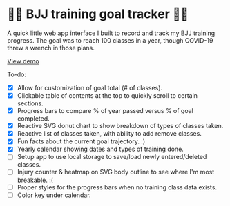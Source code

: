 # 🤼‍♂️ BJJ training goal tracker 🤼‍♂️
A quick little web app interface I built to record and track my BJJ training progress. The goal was to reach 100 classes in a year, though COVID-19 threw a wrench in those plans.

[View demo](https://bbag.github.io/bjj-goal-tracker/)

To-do:
- [x] Allow for customization of goal total (# of classes).
- [x] Clickable table of contents at the top to quickly scroll to certain sections.
- [x] Progress bars to compare % of year passed versus % of goal completed.
- [x] Reactive SVG donut chart to show breakdown of types of classes taken.
- [x] Reactive list of classes taken, with ability to add remove classes.
- [x] Fun facts about the current goal trajectory. :)
- [x] Yearly calendar showing dates and types of training done.
- [ ] Setup app to use local storage to save/load newly entered/deleted classes.
- [ ] Injury counter & heatmap on SVG body outline to see where I'm most breakable. :(
- [ ] Proper styles for the progress bars when no training class data exists.
- [ ] Color key under calendar.
